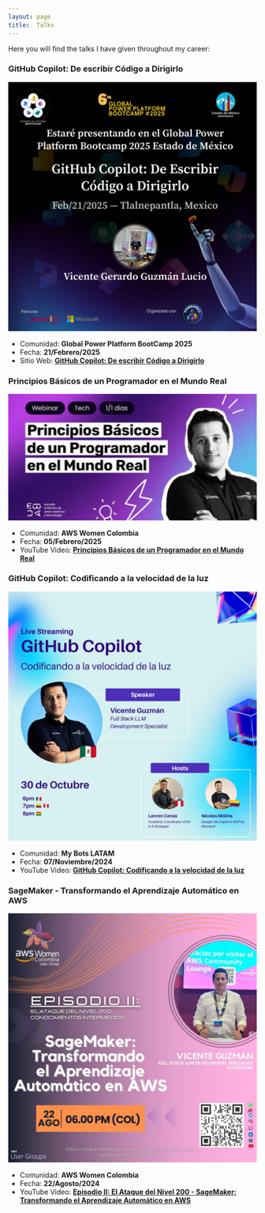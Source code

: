 ```yaml
---
layout: page
title:  Talks
---
```

Here you will find the talks I have given throughout my career:

### GitHub Copilot: De escribir Código a Dirigirlo

 ![image](/assets/img/talks/powerplatformbootcamp.jpg)

- Comunidad: **Global Power Platform BootCamp 2025**
- Fecha: **21/Febrero/2025**
- Sitio Web: **[GitHub Copilot: De escribir Código a Dirigirlo](https://www.powerplatformbootcamp.com/2025/location-detail/?id=b55ba29a-68a7-ef11-95f5-000d3a0c14f8&city=Estado+de+Mexico&fbclid=IwY2xjawJb43VleHRuA2FlbQIxMAABHdRZ_53-Dr6FkqEESn6JPs0Dy3z8I2SOVvGPFrPpeaD1Z4VuKJMSvsrk8Q_aem_l0OKTLhHYbmpLZ09zlMmbw)**


### Principios Básicos de un Programador en el Mundo Real

 ![image](/assets/img/talks/ebac.png)

- Comunidad: **AWS Women Colombia**
- Fecha: **05/Febrero/2025**
- YouTube Video: **[Principios Básicos de un Programador en el Mundo Real](https://www.youtube.com/live/kA44zAFk23A?si=vZUGd5eONwFfbIkN)**

### GitHub Copilot: Codificando a la velocidad de la luz

 ![image](/assets/img/talks/githubCodificando.jpeg)

- Comunidad: **My Bots LATAM**
- Fecha: **07/Noviembre/2024**
- YouTube Video: **[GitHub Copilot: Codificando a la velocidad de la luz](https://www.youtube.com/live/zbnrvRrhIOg?si=pXCXV_vndz-JCLuX)**


### SageMaker - Transformando el Aprendizaje Automático en AWS

 ![image](/assets/img/blog/post-headers/aws/sagemaker-portada.jpg)

- Comunidad: **AWS Women Colombia**
- Fecha: **22/Agosto/2024**
- YouTube Video: **[Episodio II: El Ataque del Nivel 200 - SageMaker: Transformando el Aprendizaje Automático en AWS](https://www.youtube.com/watch?v=ojbVlWU7IqI)**